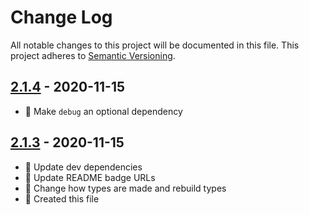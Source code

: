 # Change Log

All notable changes to this project will be documented in this file. This project adheres to [Semantic Versioning](http://semver.org/).

## [2.1.4](https://github.com/uttori/uttori-plugin-vm-related-documents/compare/v2.1.3...v2.1.4) - 2020-11-15

- 🧰 Make `debug` an optional dependency

## [2.1.3](https://github.com/uttori/uttori-plugin-vm-related-documents/compare/v2.1.2...v2.1.3) - 2020-11-15

- 🎁 Update dev dependencies
- 🎁 Update README badge URLs
- 🧰 Change how types are made and rebuild types
- 🧰 Created this file
